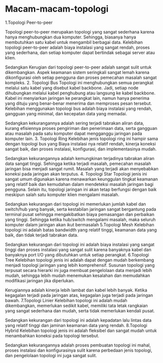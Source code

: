 # Macam-macam-topologi
1.Topologi Peer-to-peer 

Topologi peer-to-peer merupakan topologi yang sangat sederhana karena hanya menghubungkan dua komputer. Sehingga, biasanya hanya membutuhkan satu kabel untuk mengambil berbagai data.
Kelebihan topologi peer-to-peer adalah biaya instalasi yang sangat rendah, proses yang sederhana, dan setiap komputer dapat bertindak sebagai server atau klien. 

Sedangkan Kerugian dari topologi peer-to-peer adalah sangat sulit untuk dikembangkan. Aspek keamanan sistem seringkali sangat lemah karena dikonfigurasi oleh setiap pengguna dan proses pemecahan masalah sangat kompleks.
2. Topologi Bus
Topologi ini menghubungkan semua perangkat melalui satu kabel  yang disebut kabel backbone. Jadi, setiap node dihubungkan melalui kabel penghubung atau langsung ke kabel backbone. Kabel ini menyiarkan jaringan ke perangkat lain, namun hanya penerima yang dituju yang benar-benar menerima dan memproses pesan tersebut.
Kelebihan menggunakan topologi bus adalah biaya instalasi yang rendah, gangguan yang minimal, dan kecepatan data yang memadai.

Sedangkan kekurangannya adalah sering terjadi tabrakan aliran data, kurang efisiennya proses pengiriman dan penerimaan data, serta gangguan atau masalah pada satu komputer dapat mengganggu jaringan pada komputer lain.
3. Topologi Ring
Kelebihan jenis topologi ring ini hampir sama dengan topologi bus yang Biaya instalasi nya relatif rendah, kinerja koneksi sangat baik, dan proses instalasi, konfigurasi, dan implementasinya mudah.

Sedangkan kekurangannya adalah kemungkinan terjadinya tabrakan aliran data sangat tinggi. Sehingga ketika terjadi masalah, pemecahan masalah jaringan bisa menjadi sangat rumit. Masalah yang terjadi akan menyebabkan koneksi pada jaringan akan terputus.
4. Topologi Star
Topologi jenis ini sangat umum digunakan karena menawarkan keunggulan tingkat keamanan yang relatif baik dan kemudahan  dalam mendeteksi masalah jaringan bagi pengguna. Selain itu, topologi jaringan  ini akan tetap berfungsi dengan baik meskipun salah satu komputer klien mengalami masalah.

Sedangkan kekurangan dari topologi ini memerlukan jumlah kabel dan switch/hub yang banyak, serta  kestabilan jaringan sangat bergantung pada terminal pusat sehingga mengakibatkan biaya pemasangan dan perbaikan yang tinggi. Sehingga ketika hub/switch mengalami masalah, maka seluruh komputer dalam jaringan akan ikut bermasalah
5.Topologi Mesh
Kelebihan topologi ini adalah batas bandwidth yang relatif tinggi, keamanan data yang  baik, dan tidak  terjadi tabrakan data.

Sedangkan kekurangan dari topologi ini adalah biaya instalasi yang sangat tinggi dan proses instalasi yang sangat sulit karena banyaknya kabel dan banyaknya port I/O yang dibutuhkan untuk setiap perangkat.
6.Topologi Tree 
Kelebihan topologi jenis  ini adalah dapat dengan mudah berkembang menjadi topologi jaringan yang lebih komprehensif. Susunan topologi yang terpusat secara hierarki ini juga membuat pengelolaan data menjadi lebih mudah, sehingga lebih mudah menemukan  kesalahan dan memudahkan modifikasi jaringan jika diperlukan.

Kerugiannya adalah  kinerja lebih lambat dan kabel lebih banyak. Ketika kegagalan terjadi  pada jaringan atas, kegagalan juga terjadi pada jaringan bawah.
7.Topologi Linier
Kelebihan  topologi ini adalah mudah dikembangkan, memerlukan sedikit kabel, memiliki tata letak rangkaian yang sangat sederhana dan mudah, serta tidak memerlukan kendali pusat.

Sedangkan kekurangan dari topologi ini adalah kepadatan lalu lintas data yang relatif tinggi dan jaminan keamanan data yang rendah.
8.Topologi Hybrid
Kelebihan  topologi jenis ini adalah  fleksibel dan sangat mudah untuk menambahkan koneksi pada topologi tersebut.

Sedangkan kekurangannya adalah proses pembuatan topologi ini mahal, proses instalasi dan konfigurasinya sulit karena perbedaan jenis topologi, dan pengelolaan topologi ini juga sangat sulit.

